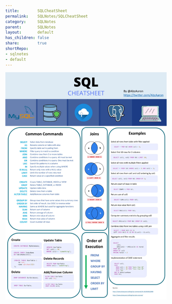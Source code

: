 ```yaml
---
title:        SQLCheatSheet    
permalink:    SQLNotes/SQLCheatSheet    
category:     SQLNotes    
parent:       SQLNotes    
layout:       default    
has_children: false    
share:        true    
shortRepo:    
- sqlnotes    
- default    
---
```

    
![CheatSheet.jpeg](..%2Fassets%2Fimages%2FCheatSheet.jpeg)